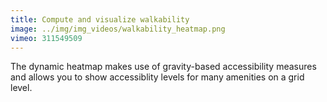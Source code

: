 ```yaml
---
title: Compute and visualize walkability
image: ../img/img_videos/walkability_heatmap.png
vimeo: 311549509
---
```


The dynamic heatmap makes use of gravity-based accessibility measures and allows you to show accessiblity levels for many amenities on a grid level.